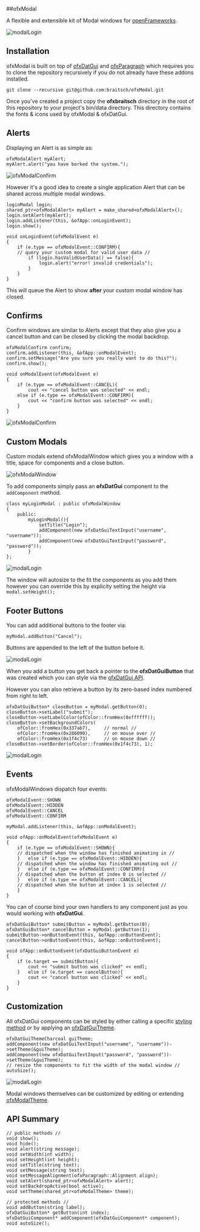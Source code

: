 ##ofxModal

A flexible and extensible kit of Modal windows for [openFrameworks](http://openframeworks.cc/).

![modalLogin](./readme-imgs/login-window-4.png)

## Installation

ofxModal is built on top of [ofxDatGui](https://github.com/braitsch/ofxDatGui) and [ofxParagraph](https://github.com/braitsch/ofxParagraph) which requires you to clone the repository recursively if you do not already have these addons installed.

	git clone --recursive git@github.com:braitsch/ofxModal.git


Once you've created a project copy the **ofxbraitsch** directory in the root of this repository to your project's bin/data directory. This directory contains the fonts & icons used by ofxModal & ofxDatGui.

## Alerts
Displaying an Alert is as simple as:

	ofxModalAlert myAlert;
	myAlert.alert("you have borked the system.");

![ofxModalConfirm](./readme-imgs/alert-window.png)

However it's a good idea to create a single application Alert that can be shared across multiple modal windows.

	loginModal login;
	shared_ptr<ofxModalAlert> myAlert = make_shared<ofxModalAlert>();
	login.setAlert(myAlert);
	login.addListener(this, &ofApp::onLoginEvent);
	login.show();
	
	void onLoginEvent(ofxModalEvent e)
	{
		if (e.type == ofxModalEvent::CONFIRM){
		// query your custom modal for valid user data //
			if (login.hasValidUserData() == false){
				login.alert("error! invalid credentials");
			}
		}
	}
	
This will queue the Alert to show **after** your custom modal window has closed.

## Confirms
Confirm windows are similar to Alerts except that they also give you a cancel button and can be closed by clicking the modal backdrop.

	ofxModalConfirm confirm;
	confirm.addListener(this, &ofApp::onModalEvent);
	confirm.setMessage("Are you sure you really want to do this?");
	confirm.show();
	
	void onModalEvent(ofxModalEvent e)
	{
		if (e.type == ofxModalEvent::CANCEL){
			cout << "cancel button was selected" << endl;
		else if (e.type == ofxModalEvent::CONFIRM){
			cout << "confirm button was selected" << endl;
		}
	}

![ofxModalConfirm](./readme-imgs/confirm-window.png)


## Custom Modals

Custom modals extend ofxModalWindow which gives you a window with a title, space for components and a close button.

![ofxModalWindow](./readme-imgs/blank-window.png)

To add components simply pass an **ofxDatGui** component to the ``addComponent`` method.

	class myLoginModal : public ofxModalWindow
	{
		public:
			myLoginModal(){
				setTitle("Login");
				addComponent(new ofxDatGuiTextInput("username", "username"));
				addComponent(new ofxDatGuiTextInput("password", "password"));
			}
	};

![modalLogin](./readme-imgs/login-window-1.png)

The window will autosize to the fit the components as you add them however you can override this by explicity setting the height via ``modal.setHeight();``

## Footer Buttons

You can add additional buttons to the footer via:

	myModal.addButton("Cancel");

Buttons are appended to the left of the button before it.

![modalLogin](./readme-imgs/login-window-2.png)

When you add a button you get back a pointer to the **ofxDatGuiButton** that was created which you can style via the [ofxDatGui API](http://braitsch.github.io/ofxDatGui/index.html#api).

However you can also retrieve a button by its zero-based index numbered from right to left.

	ofxDatGuiButton* closeButton = myModal.getButton(0);
	closeButton->setLabel("submit");
	closeButton->setLabelColor(ofColor::fromHex(0xffffff));
	closeButton->setBackgroundColors(
		ofColor::fromHex(0x337ab7),		// normal //
		ofColor::fromHex(0x286090), 	// on mouse over //
		ofColor::fromHex(0x1f4c73)		// on mouse down //
	closeButton->setBorder(ofColor::fromHex(0x1f4c73), 1);

![modalLogin](./readme-imgs/login-window-3.png)

## Events

ofxModalWindows dispatch four events:

	ofxModalEvent::SHOWN
	ofxModalEvent::HIDDEN
	ofxModalEvent::CANCEL
	ofxModalEvent::CONFIRM

	myModal.addListener(this, &ofApp::onModalEvent);

	void ofApp::onModalEvent(ofxModalEvent e)
	{
		if (e.type == ofxModalEvent::SHOWN){
		// dispatched when the window has finished animating in //
		}	else if (e.type == ofxModalEvent::HIDDEN){
		// dispatched when the window has finished animating out //
		}	else if (e.type == ofxModalEvent::CONFIRM){
		// dispatched when the button at index 0 is selected //
		}	else if (e.type == ofxModalEvent::CANCEL){
		// dispatched when the button at index 1 is selected //
		}
	}
	
You can of course bind your own handlers to any component just as you would working with **ofxDatGui**.

	ofxDatGuiButton* submitButton = myModal.getButton(0);
	ofxDatGuiButton* cancelButton = myModal.getButton(1);
	submitButton->onButtonEvent(this, &ofApp::onButtonEvent);
	cancelButton->onButtonEvent(this, &ofApp::onButtonEvent);

	void ofApp::onButtonEvent(ofxDatGuiButtonEvent e)
	{
		if (e.target == submitButton){
			cout << "submit button was clicked" << endl;
		}	else if (e.target == cancelButton){
			cout << "cancel button was clicked" << endl;
		}
	}
	
## Customization

All ofxDatGui components can be styled by either calling a specific [styling method](http://braitsch.github.io/ofxDatGui/index.html#api) or by applying an [ofxDatGuiTheme](http://braitsch.github.io/ofxDatGui/themes.html).

	ofxDatGuiThemeCharcoal guiTheme;
	addComponent(new ofxDatGuiTextInput("username", "username"))->setTheme(&guiTheme);
	addComponent(new ofxDatGuiTextInput("password", "password"))->setTheme(&guiTheme);
	// resize the components to fit the width of the modal window //
	autoSize();

![modalLogin](./readme-imgs/login-window-4.png)

Modal windows themselves can be customized by editing or extending [ofxModalTheme](https://github.com/braitsch/ofxModal/blob/master/src/ofxModalTheme.h).

## API Summary

	// public methods //
	void show();
	void hide();
	void alert(string message);
	void setWidth(int width);
	void setHeight(int height);
	void setTitle(string text);
	void setMessage(string text);
	void setMessageAlignment(ofxParagraph::Alignment align);
	void setAlert(shared_ptr<ofxModalAlert> alert);
	void setBackdropActive(bool active);
	void setTheme(shared_ptr<ofxModalTheme> theme);

	// protected methods //
	void addButton(string label);
	ofxDatGuiButton* getButton(int index);
	ofxDatGuiComponent* addComponent(ofxDatGuiComponent* component);
	void autoSize();
